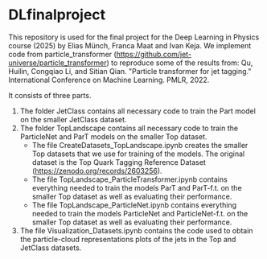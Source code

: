 # DLfinalproject

This repository is used for the final project for the Deep Learning in Physics course (2025) by Elias Münch, Franca Maat and Ivan Keja. We implement code from particle_transformer (https://github.com/jet-universe/particle_transformer) to reproduce some of the results from: Qu, Huilin, Congqiao Li, and Sitian Qian. "Particle transformer for jet tagging." International Conference on Machine Learning. PMLR, 2022.

It consists of three parts.

1. The folder JetClass contains all necessary code to train the Part model on the smaller JetClass dataset.
2. The folder TopLandscape contains all necessary code to train the ParticleNet and ParT models on the smaller Top dataset.
   - The file CreateDatasets_TopLandscape.ipynb creates the smaller Top datasets that we use for training of the models. The original dataset is the Top Quark Tagging Reference Dataset (https://zenodo.org/records/2603256).
   - The file TopLandscape_ParticleTransformer.ipynb contains everything needed to train the models ParT and ParT-f.t. on the smaller Top dataset as well as evaluating their performance.
   - The file TopLandscape_ParticleNet.ipynb contains everything needed to train the models ParticleNet and ParticleNet-f.t. on the smaller Top dataset as well as evaluating their performance.
3. The file Visualization_Datasets.ipynb contains the code used to obtain the particle-cloud representations plots of the jets in the Top and JetClass datasets.
